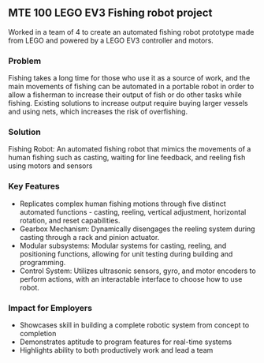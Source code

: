 ## MTE 100 LEGO EV3 Fishing robot project

Worked in a team of 4 to create an automated fishing robot prototype made from LEGO and powered by a LEGO EV3 controller and motors. 
### Problem 
Fishing takes a long time for those who use it as a source of work, and the main movements of fishing can be automated in a portable robot in order to allow a fisherman to increase their output of fish or do other tasks while fishing.
Existing solutions to increase output require buying larger vessels and using nets, which increases the risk of overfishing.

### Solution

Fishing Robot: An automated fishing robot that mimics the movements of a human fishing such as casting, waiting for line feedback, and reeling fish using motors and sensors

### Key Features

- Replicates complex human fishing motions through five distinct automated functions - casting, reeling, vertical adjustment, horizontal rotation, and reset capabilities.
- Gearbox Mechanism: Dynamically disengages the reeling system during casting through a rack and pinion actuator.
- Modular subsystems: Modular systems for casting, reeling, and positioning functions, allowing for unit testing during building and programming.
- Control System: Utilizes ultrasonic sensors, gyro, and motor encoders to perform actions, with an interactable interface to choose how to use robot. 
  
### Impact for Employers

- Showcases skill in building a complete robotic system from concept to completion
- Demonstrates aptitude to program features for real-time systems
- Highlights ability to both productively work and lead a team 

